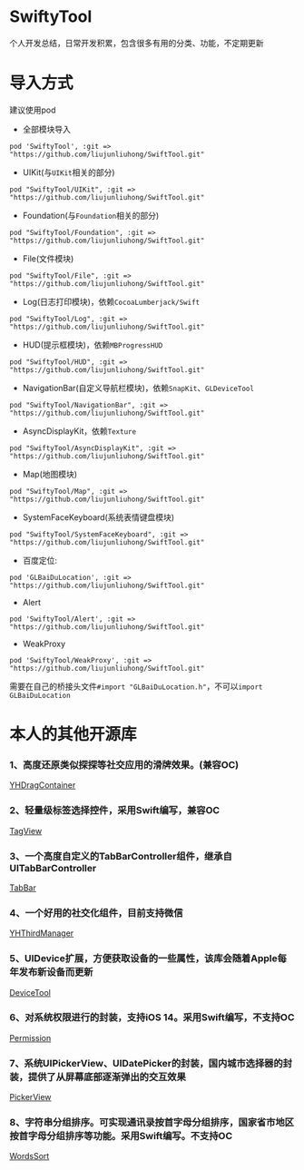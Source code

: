 # SwiftyTool
个人开发总结，日常开发积累，包含很多有用的分类、功能，不定期更新

# 导入方式
建议使用pod

- 全部模块导入

```
pod 'SwiftyTool', :git => "https://github.com/liujunliuhong/SwiftTool.git"
```

- UIKit(与`UIKit`相关的部分)

```
pod "SwiftyTool/UIKit", :git => "https://github.com/liujunliuhong/SwiftTool.git"
```

- Foundation(与`Foundation`相关的部分)

```
pod "SwiftyTool/Foundation", :git => "https://github.com/liujunliuhong/SwiftTool.git"
```

- File(文件模块)

```
pod "SwiftyTool/File", :git => "https://github.com/liujunliuhong/SwiftTool.git"
```

- Log(日志打印模块)，依赖`CocoaLumberjack/Swift`

```
pod "SwiftyTool/Log", :git => "https://github.com/liujunliuhong/SwiftTool.git"
```


- HUD(提示框模块)，依赖`MBProgressHUD`

```
pod "SwiftyTool/HUD", :git => "https://github.com/liujunliuhong/SwiftTool.git"
```

- NavigationBar(自定义导航栏模块)，依赖`SnapKit`、`GLDeviceTool`

```
pod "SwiftyTool/NavigationBar", :git => "https://github.com/liujunliuhong/SwiftTool.git"
```

- AsyncDisplayKit，依赖`Texture`

```
pod "SwiftyTool/AsyncDisplayKit", :git => "https://github.com/liujunliuhong/SwiftTool.git"
```


- Map(地图模块)

```
pod "SwiftyTool/Map", :git => "https://github.com/liujunliuhong/SwiftTool.git"
```

- SystemFaceKeyboard(系统表情键盘模块)

```
pod "SwiftyTool/SystemFaceKeyboard", :git => "https://github.com/liujunliuhong/SwiftTool.git"
```
- 百度定位:

```
pod 'GLBaiDuLocation', :git => "https://github.com/liujunliuhong/SwiftTool.git"
```

- Alert

```
pod 'SwiftyTool/Alert', :git => "https://github.com/liujunliuhong/SwiftTool.git"
```

- WeakProxy

```
pod 'SwiftyTool/WeakProxy', :git => "https://github.com/liujunliuhong/SwiftTool.git"
```

需要在自己的桥接头文件`#import "GLBaiDuLocation.h"`，不可以`import GLBaiDuLocation`

# 本人的其他开源库
### 1、高度还原类似探探等社交应用的滑牌效果。(兼容OC)

[YHDragContainer](https://github.com/liujunliuhong/YHDragContainer)
### 2、轻量级标签选择控件，采用Swift编写，兼容OC
[TagView](https://github.com/liujunliuhong/TagView)
### 3、一个高度自定义的TabBarController组件，继承自UITabBarController
[TabBar](https://github.com/liujunliuhong/TabBar)
### 4、一个好用的社交化组件，目前支持微信
[YHThirdManager](https://github.com/liujunliuhong/YHThirdManager)
### 5、UIDevice扩展，方便获取设备的一些属性，该库会随着Apple每年发布新设备而更新
[DeviceTool](https://github.com/liujunliuhong/DeviceTool)
### 6、对系统权限进行的封装，支持iOS 14。采用Swift编写，不支持OC
[Permission](https://github.com/liujunliuhong/Permission)
### 7、系统UIPickerView、UIDatePicker的封装，国内城市选择器的封装，提供了从屏幕底部逐渐弹出的交互效果
[PickerView](https://github.com/liujunliuhong/PickerView)
### 8、字符串分组排序。可实现通讯录按首字母分组排序，国家省市地区按首字母分组排序等功能。采用Swift编写。不支持OC
[WordsSort](https://github.com/liujunliuhong/WordsSort)



